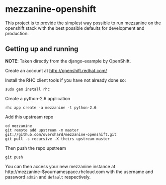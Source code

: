 # mezzanine-openshift

This project is to provide the simplest way possible to run mezzanine on the
openshift stack with the best possible defaults for development and production.


## Getting up and running

**NOTE**: Taken directly from the django-example by OpenShift.

Create an account at http://openshift.redhat.com/

Install the RHC client tools if you have not already done so:
    
    sudo gem install rhc

Create a python-2.6 application

    rhc app create -a mezzanine -t python-2.6

Add this upstream repo

    cd mezzanine
    git remote add upstream -m master git://github.com/overshard/mezzanine-openshift.git
    git pull -s recursive -X theirs upstream master

Then push the repo upstream

    git push

You can then access your new mezzanine instance at
http://mezzanine-$yournamespace.rhcloud.com with the username and password
`admin` and `default` respectively.
